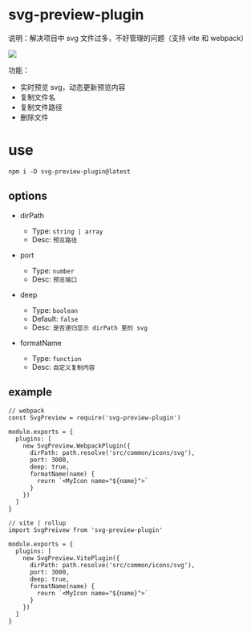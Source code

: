 # svg-preview-plugin

说明：解决项目中 svg 文件过多，不好管理的问题（支持 vite 和 webpack）


<img src="https://p6-juejin.byteimg.com/tos-cn-i-k3u1fbpfcp/8c452533b0e847f48c10872a465d1e19~tplv-k3u1fbpfcp-watermark.image">

功能：
- 实时预览 svg，动态更新预览内容
- 复制文件名
- 复制文件路径
- 删除文件

# use

```
npm i -D svg-preview-plugin@latest
```

## options

* dirPath
  * Type: `string | array`
  * Desc: `预览路径`

* port
  * Type: `number`
  * Desc: `预览端口`

* deep
  * Type: `boolean`
  * Default: `false`
  * Desc: `是否递归显示 dirPath 里的 svg`

* formatName
  * Type: `function`
  * Desc: `自定义复制内容`

## example

```
// webpack
const SvgPreview = require('svg-preview-plugin')

module.exports = {
  plugins: [
    new SvgPreview.WebpackPlugin({
      dirPath: path.resolve('src/common/icons/svg'),
      port: 3000,
      deep: true,
      formatName(name) {
        reurn `<MyIcon name="${name}">`
      }
    })
  ]
}
```

```
// vite | rollup
import SvgPreivew from 'svg-preview-plugin'

module.exports = {
  plugins: [
    new SvgPreview.VitePlugin({
      dirPath: path.resolve('src/common/icons/svg'),
      port: 3000,
      deep: true,
      formatName(name) {
        reurn `<MyIcon name="${name}">`
      }
    })
  ]
}
```